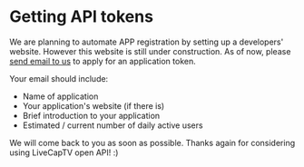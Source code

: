 # Getting API tokens

We are planning to automate APP registration by setting up a developers' website. However this website is still under construction. As of now, please [send email to us][] to apply for an application token.

Your email should include:

- Name of application
- Your application's website (if there is)
- Brief introduction to your application
- Estimated / current number of daily active users

We will come back to you as soon as possible. Thanks again for considering using LiveCapTV open API! :)

[send email to us]: mailto:api-support@livecap.tv
